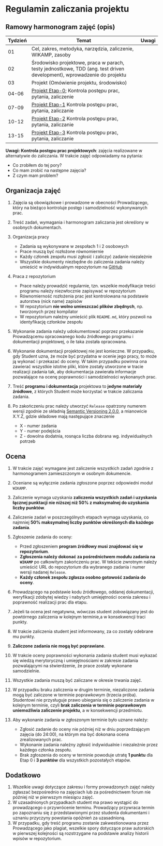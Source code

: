 # Regulamin zaliczania projektu

## Ramowy harmonogram zajęć (opis)

| Tydzień | Temat                                                                                                                  | Uwagi |
| ------- | ---------------------------------------------------------------------------------------------------------------------- | ----- |
| 01      | Cel, zakres, metodyka, narzędzia, zaliczenie, WIKAMP, zasoby                                                           |       |
| 02      | Środowisko projektowe, praca w parach, testy jednostkowe, TDD (ang. test driven development), wprowadzenie do projektu |       |
| 03      | Projekt (Omówienie projektu, środowisko)                                                                               |       |
| 04-06   | [Projekt Etap-0][TworzenieRepozytorium]; Kontrola postępu prac, pytania, zaliczenie                                    |       |
| 07-09   | [Projekt Etap-1][Etap1] Kontrola postępu prac, pytania, zaliczanie                                                     |       |
| 10-12   | [Projekt Etap-2][Etap2] Kontrola postępu prac, pytania, zaliczanie                                                     |       |
| 13-15   | [Projekt Etap-3][Etap3] Kontrola postępu prac, pytania, zaliczanie                                                     |       |

[TworzenieRepozytorium]:https://ftims.edu.p.lodz.pl/mod/assign/view.php?id=73262
[Etap1]:https://ftims.edu.p.lodz.pl/mod/assign/view.php?id=73857
[Etap2]:https://ftims.edu.p.lodz.pl/mod/assign/view.php?id=76009
[Etap3]:https://ftims.edu.p.lodz.pl/mod/assign/view.php?id=71180

**Uwagi: Kontrola postępu prac projektowych**: zajęcia realizowane w alternatywie do zaliczania. W trakcie zajęć odpowiadamy na pytania:

- Co zrobiłem do tej pory?
- Co mam zrobić na następne zajęcia?
- Z czym mam problem?

## Organizacja zajęć

1. Zajęcia są obowiązkowe i prowadzone w obecności Prowadzącego, który na bieżąco kontroluje postęp i samodzielność wykonywanych prac.
1. Treść zadań, wymagania i harmonogram zaliczania jest określony w osobnych dokumentach.
1. Organizacja pracy
   - Zadania są wykonywane w zespołach 1 i 2 osobowych
   - Prace muszą być rozłożone równomiernie
   - Każdy członek zespołu musi zgłosić i zaliczyć zadanie niezależnie
   - Wszystkie dokumenty niezbędne do zaliczenia zadania należy umieścić w indywidualnym repozytorium na [GitHub](https://github.com/)

1. Praca z repozytorium

   - Prace należy prowadzić regularnie, tzn. wszelkie modyfikacje treści programu należy niezwłocznie zapisywać w repozytorium
   - Równomierność rozłożenia prac jest kontrolowana na podstawie autorstwa (nick name) zapisów
   - W repozytorium **nie wolno umieszczać plików zbędnych**, np. tworzonych przez kompilator
   - W repozytorium należny umieścić plik `README.md`, który pozwoli na identyfikację członków zespołu

1. Wykonanie zadania należy udokumentować poprzez przekazanie Prowadzącemu opracowanego kodu źródłowego programu i dokumentacji projektowej, o ile taka została opracowana.
1. Wykonanie dokumentacji projektowej nie jest konieczne. W przypadku, gdy Student uzna, że może być przydatna w ocenie jego pracy, to może ją wykonać i przekazać do oceny. W takim przypadku powinna ona zawierać wszystkie istotne pliki, które zostały utworzone w tracie realizacji zadania tak, aby dokumentacja zawierała informacje pozwalające na ocenę poprawności i samodzielności wykonanych prac.
1. Treść **programu i dokumentacja** projektowa to **jedyne materiały źródłowe**, z których Student może korzystać w trakcie zaliczania zadania.
1. Po zakończeniu prac należy utworzyć `Release` opatrzony numerem wersji zgodnie ze składnią [Semantic Versioning 2.0.0](https://semver.org/), a mianowicie X.Y.Z, gdzie składowe mają następujące znaczenie
   - X - numer zadania
   - Y - numer podejścia
   - Z - dowolna dodatnia, rosnąca liczba dobrana wg. indywidualnych potrzeb

## Ocena

1. W trakcie zajęć wymagane jest zaliczenie wszystkich zadań zgodnie z harmonogramem zamieszczonym w osobnym dokumencie.
1. Oceniane są wyłącznie zadania zgłoszone poprzez odpowiedni moduł `WIKAMP`.
1. Zaliczenie wymaga uzyskania **zaliczenia wszystkich zadań i uzyskania łącznej punktacji nie niższej niż 50% z maksymalnej do uzyskania liczby punktów**.
1. Zaliczenie zadań w poszczególnych etapach wymaga uzyskania, co najmniej **50% maksymalnej liczby punktów określonych dla każdego zadania**.
1. Zgłoszenie zadania do oceny:

   - Przed zgłoszeniem **program źródłowy musi znajdować się w repozytorium**.
   - **Zgłoszenia należy dokonać za pośrednictwem modułu zadania na `WIKAMP`** po całkowitym zakończeniu prac. W tekście zwrotnym należy umieścić URL do repozytorium dla wybranego zadania i numer wersji nadanej `Release`.
   - **Każdy członek zespołu zgłasza osobno gotowość zadania do oceny**.

1. Prowadzącego na podstawie kodu źródłowego, oddanej dokumentacji, weryfikacji zdobytej wiedzy i nabytych umiejętności ocenia zakresu i poprawność realizacji prac dla etapu.
1. Jeżeli ta ocena jest negatywna, wówczas student zobowiązany jest do powtórnego zaliczenia w kolejnym terminie,a w konsekwencji traci punkty.
1. W trakcie zaliczenia student jest informowany, za co zostały odebrane mu punkty.
1. **Zaliczone zadania nie mogą być poprawiane**.
1. W trakcie oceny poprawności wykonania zadania student musi wykazać się wiedzą merytoryczną i umiejętnościami w zakresie zadania pozwalającymi na stwierdzenie, że prace zostały wykonane samodzielnie.
1. Wszystkie zadania muszą być zaliczane w okresie trwania zajęć.
1. W przypadku braku zaliczenia w drugim terminie, niezaliczone zadania mogą być zaliczone w terminie poprawkowym (trzecia próba). Studentowi nie przysługuje prawo ubiegania się o zaliczenie zadania w kolejnym terminie, czyli **brak zaliczenia w terminie poprawkowym uniemożliwia zaliczenie projektu**, a w konsekwencji przedmiotu.
1. Aby wykonanie zadania w zgłoszonym terminie było uznane należy:
   - Zgłosić zadanie do oceny nie później niż w dniu poprzedzającym zajęcia (do 24:00), na którym ma być dokonana ocena zrealizowanych prac.
   - Wykonanie zadania należny zgłosić indywidualnie i niezależnie przez każdego członka zespołu.
   - Brak zgłoszenia do oceny w terminie powoduje utratę **1 punktu** dla Etap 0 i **3 punktów** dla wszystkich pozostałych etapów.

## Dodatkowo

1. Wszelkie uwagi dotyczące zakresu i formy prowadzonych zajęć należy zgłaszać bezpośrednio na zajęciach lub za pośrednictwem forum nie później niż w pierwszym miesiącu zajęć.
1. W uzasadnionych przypadkach student ma prawo wystąpić do prowadzącego o przywrócenie terminu. Prowadzący przywraca termin po zapoznaniu się z przedstawionymi przez studenta dokumentami i uznaniu przyczyny powstania opóźnień za uzasadnioną.
1. W przypadku, gdy treść programu zostanie zakwestionowana przez Prowadzącego jako plagiat, wszelkie spory dotyczące praw autorskich w pierwszej kolejności są rozstrzygane na podstawie analizy historii wpisów w repozytorium.
